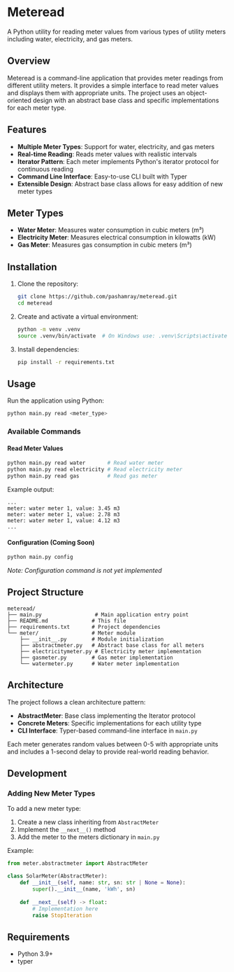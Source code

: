 # Meteread

A Python utility for reading meter values from various types of utility meters including water, electricity, and gas meters.

## Overview

Meteread is a command-line application that provides meter readings from different utility meters. It provides a simple interface to read meter values and displays them with appropriate units. The project uses an object-oriented design with an abstract base class and specific implementations for each meter type.

## Features

- **Multiple Meter Types**: Support for water, electricity, and gas meters
- **Real-time Reading**: Reads meter values with realistic intervals
- **Iterator Pattern**: Each meter implements Python's iterator protocol for continuous reading
- **Command Line Interface**: Easy-to-use CLI built with Typer
- **Extensible Design**: Abstract base class allows for easy addition of new meter types

## Meter Types

- **Water Meter**: Measures water consumption in cubic meters (m³)
- **Electricity Meter**: Measures electrical consumption in kilowatts (kW)
- **Gas Meter**: Measures gas consumption in cubic meters (m³)

## Installation

1. Clone the repository:
    ```bash
    git clone https://github.com/pashamray/meteread.git
    cd meteread
    ```

2. Create and activate a virtual environment:
    ```bash
    python -m venv .venv
    source .venv/bin/activate  # On Windows use: .venv\Scripts\activate
    ```

3. Install dependencies:
    ```bash
    pip install -r requirements.txt
    ```

## Usage

Run the application using Python:

```bash
python main.py read <meter_type>
```

### Available Commands

#### Read Meter Values
```bash
python main.py read water       # Read water meter
python main.py read electricity # Read electricity meter
python main.py read gas         # Read gas meter
```

Example output:
```
...
meter: water meter 1, value: 3.45 m3
meter: water meter 1, value: 2.78 m3
meter: water meter 1, value: 4.12 m3
...
```

#### Configuration (Coming Soon)
```bash
python main.py config
```
*Note: Configuration command is not yet implemented*

## Project Structure

```
meteread/
├── main.py                 # Main application entry point
├── README.md              # This file
├── requirements.txt       # Project dependencies
└── meter/                 # Meter module
    ├── __init__.py        # Module initialization
    ├── abstractmeter.py   # Abstract base class for all meters
    ├── electricitymeter.py # Electricity meter implementation
    ├── gasmeter.py        # Gas meter implementation
    └── watermeter.py      # Water meter implementation
```

## Architecture

The project follows a clean architecture pattern:

- **AbstractMeter**: Base class implementing the Iterator protocol
- **Concrete Meters**: Specific implementations for each utility type
- **CLI Interface**: Typer-based command-line interface in `main.py`

Each meter generates random values between 0-5 with appropriate units and includes a 1-second delay to provide real-world reading behavior.

## Development

### Adding New Meter Types

To add a new meter type:

1. Create a new class inheriting from `AbstractMeter`
2. Implement the `__next__()` method
3. Add the meter to the meters dictionary in `main.py`

Example:
```python
from meter.abstractmeter import AbstractMeter

class SolarMeter(AbstractMeter):
    def __init__(self, name: str, sn: str | None = None):
        super().__init__(name, 'kWh', sn)
    
    def __next__(self) -> float:
        # Implementation here
        raise StopIteration
```

## Requirements

- Python 3.9+
- typer
